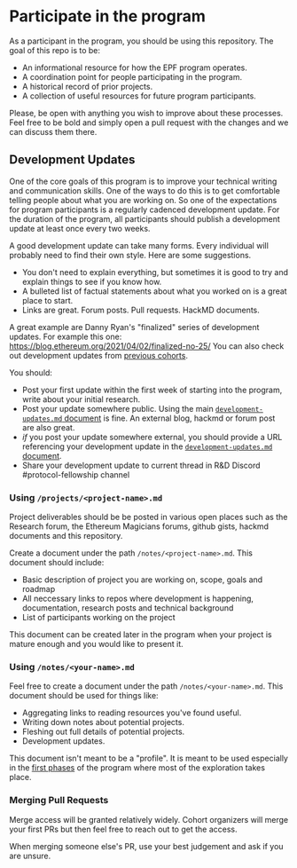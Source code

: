 # Participate in the program

As a participant in the program, you should be using this repository. The goal of this repo is to be:

- An informational resource for how the EPF program operates.
- A coordination point for people participating in the program.
- A historical record of prior projects.
- A collection of useful resources for future program participants.

Please, be open with anything you wish to improve about these processes. Feel free to be bold and simply open a pull request with the changes and we can discuss them there.

## Development Updates

One of the core goals of this program is to improve your technical writing and communication skills. One of the ways to do this is to get comfortable telling people about what you are working on. So one of the expectations for program participants is a regularly cadenced development update. For the duration of the program, all participants should publish a development update at least once every two weeks.

A good development update can take many forms. Every individual will probably need to find their own style. Here are some suggestions.

- You don't need to explain everything, but sometimes it is good to try and explain things to see if you know how.
- A bulleted list of factual statements about what you worked on is a great place to start.
- Links are great. Forum posts. Pull requests. HackMD documents.

A great example are Danny Ryan's "finalized" series of development updates. For example this one: https://blog.ethereum.org/2021/04/02/finalized-no-25/
You can also check out development updates from [previous cohorts](https://github.com/eth-protocol-fellows/cohort-zero/blob/main/development-updates.md). 

You should: 

- Post your first update within the first week of starting into the program, write about your initial research. 
- Post your update somewhere public. Using the main [`development-updates.md` document](/development-updates.md) is fine. An external blog, hackmd or forum post are also great.
- *if* you post your update somewhere external, you should provide a URL referencing your development update in the [`development-updates.md` document](/development-updates.md).
- Share your development update to current thread in R&D Discord #protocol-fellowship channel 


### Using `/projects/<project-name>.md`

Project deliverables should be be posted in various open places such as the Research forum, the Ethereum Magicians forums, github gists, hackmd documents and this repository. 

Create a document under the path `/notes/<project-name>.md`. This document should include: 

- Basic description of project you are working on, scope, goals and roadmap
- All neccessary links to repos where development is happening, documentation, research posts and technical background 
- List of participants working on the project

 This document can be created later in the program when your project is mature enough and you would like to present it. 


### Using `/notes/<your-name>.md`

Feel free to create a document under the path `/notes/<your-name>.md`. This document should be used for things like:

- Aggregating links to reading resources you've found useful.
- Writing down notes about potential projects.
- Fleshing out full details of potential projects.
- Development updates.

This document isn't meant to be a "profile". It is meant to be used especially in the [first phases](/program-guide/program-details.md#phase-one) of the program where most of the exploration takes place. 

### Merging Pull Requests

Merge access will be granted relatively widely. Cohort organizers will merge your first PRs but then feel free to reach out to get the access. 

When merging someone else's PR, use your best judgement and ask if you are unsure. 
